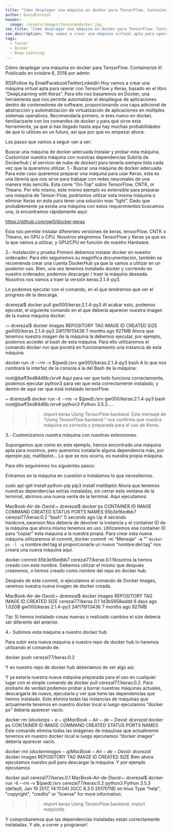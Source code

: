 ```yaml
---
title: "Cómo desplegar una máquina en docker para TensorFlow. Containerize it!"
author: DavidCerezal
header:
  image: /assets/images/tensorandocker.jpg
seo_title: "Cómo desplegar una máquina en docker para TensorFlow. Containerize it!"
seo_description: "Hoy vamos a crear una máquina virtual apta para operar con TensorFlow y Keras, basado en el libro “DeepLearning with Keras”. Para ello nos basaremos en Docker, una herramienta que nos permite automatizar el despliegue de aplicaciones dentro de contenedores de software..."  
tags: 
  - Tensor
  - Docker
  - Deep Learning
---
```


Cómo desplegar una máquina en docker para TensorFlow. Containerize it!
Publicado en octubre 6, 2018 por admin

RSSFollow by EmailFacebookTwitterLinkedIn
Hoy vamos a crear una máquina virtual apta para operar con TensorFlow y Keras, basado en el libro “DeepLearning with Keras”. Para ello nos basaremos en Docker, una herramienta que nos permite automatizar el despliegue de aplicaciones dentro de contenedores de software, proporcionando una capa adicional de abstracción y automatización de virtualización de aplicaciones en múltiples sistemas operativos. Recomendaría primero, si eres nuevo en docker, familiarizarte con los comandos de docker y para qué sirve esta herramienta, ya que si has llegado hasta aquí hay muchas probabilidades de que lo utilices en un futuro, así que por qué no empezar ahora:

Los pasos que vamos a seguir van a ser:

Buscar una máquina de docker adecuada
Instalar y probar esta máquina.
Customizar nuestra máquina con nuestras dependencias
Subirla de Dockerhub ( el servicio de nube de docker) para tenerla siempre lista cada vez que la queramos utilizar.
1.- Buscar una máquina de docker adecuada.
Para este caso queremos preparar una máquina para usar Keras, esta es una librería que nos sirve para trabajar con redes neuronales de una manera más sencilla. Esta corre “On-Top” sobre  TensorFlow, CNTK, or Theano. Por ello mismo, este mismo ejemplo es extensible para preparar una máquina de Tensor-Flow, podríamos utilizar esta misma máquina o eliminar Keras en esta para tener una solución mas “light”. Dado que probablemente ya exista una máquina con estos requerimientos buscamos una, la encontramos rápidamente aquí:

https://github.com/gw0/docker-keras

Esta nos permite instalar diferentes versiones de keras, tensorFlow, CNTK o Theano, en GPU o CPU. Nosotros elegiremos TensorFlow y Keras ya que es la que vamos a utilizar, y GPU/CPU en función de nuestro Hardware.



2.- Instalación y prueba
Primero debemos instalar docker en nuestro ordenador. Para ello seguiremos su magnífica documentación, también se recomienda crear una cuenta DockerHub ya que la vamos a utilizar en un posterior uso. Bien, una vez tenemos instalado docker y corriendo en nuestro ordenador, podemos descargar / traer la máquina deseada. Nosotros nos vamos a traer la versión keras:2.1.4-py3.

Lo podemos ejecutar con el comando, en el que tendremos que ver el progreso de la descarga.

dcerezal$ docker pull gw000/keras:2.1.4-py3
Al acabar esto, podemos ejecutar, el siguiente comando en el que debería aparecer nuestra imagen de la nueva máquina docker.

:~ dcerezal$ docker images
REPOSITORY          TAG       IMAGE ID            CREATED SIZE
gw000/keras         2.1.4-py3 24f176f13436        7 months ago 927MB
Ahora que tenemos nuestra imagen de la máquina la debemos ejecutar, por ejemplo, podemos acceder al bash de esta máquina. Para ello utilizaremos el comando docker run que pondrá en funcionamiento una instancia de esta máquina.

docker run -it --rm -v $(pwd):/srv gw000/keras:2.1.4-py3 bash
A lo que nos cambiará la interfaz de la consola a la del Bash  de la máquina:

root@baff3ed84d6b:/srv#
Aquí para ver que todo funciona correctamente, podemos ejecutar python3 para ver que esta correctamente instalado, y dentro de aquí ver que está instalado tensorFlow.

~ dcerezal$ docker run -it --rm -v $(pwd):/srv gw000/keras:2.1.4-py3 bash
root@baff3ed84d6b:/srv# python3
Python 3.5.3…..
>>> import keras
Using TensorFlow backend.
Este mensaje de “Using TensorFlow backend.” nos confirma que nuestra máquina es correcta y preparada para el uso de Keras.

 

3.- Customizamos nuestra máquina con nuestras extensiones.
 

Supongamos que como en este ejemplo, hemos encontrado una máquina apta para nosotros, pero queremos instalarle alguna dependencia más, por ejemplo pip, matlibplot… Lo que se nos ocurra, es nuestra propia máquina.

Para ello seguiremos los siguientes pasos:

Entramos en la máquina en cuestión e instalamos lo que necesitemos. 

sudo apt-get install python-pip
pip3 install matlibplot
Ahora que tenemos nuestras dependencias extras instaladas, sin cerrar esta ventana de la terminal, abrimos una nueva venta de la terminal. Aquí ejecutamos:

MacBook-Air-de-David:~ dcerezal$ docker ps
CONTAINER ID        IMAGE  COMMAND CREATED             STATUS PORTS NAMES
65b3e16edbb7        cerezal77/keras:0.2  "bash" 5 seconds ago       Up 4 seconds hardcore_swanson
Nos debería de devolver la instancia y el container ID de la máquina que ahora mismo tenemos en uso. Utilizaremos ese container ID para “copiar” esta máquina a la nuestra propia. Para crear esta nueva máquina utilizaremos el commit,  docker commit -m “Mensaje” -a “” `docker ps -l -q`  nombre:del:tag
al proporcionarle un nuevo “nombre:del:tag” nos creará una nueva máquina aquí.

docker commit 65b3e16edbb7 cerezal77/keras:0.1
Nosotros la hemos creado con este nombre. Debemos utilizar el mismo que después crearemos, o hemos creado como nombre del repo en docker hub.



Después de este commit, si ejecutamos el comando de Docker images, veremos nuestra nueva imagen de docker creada. 

MacBook-Air-de-David:~ dcerezal$ docker images
REPOSITORY          TAG IMAGE ID            CREATED SIZE
cerezal77/keras     0.1 1d3b5958addd        6 days ago 1.02GB
gw000/keras         2.1.4-py3 24f176f13436        7 months ago 927MB

Tip: Si hemos instalado cosas nuevas o realizado cambios el size debería ser diferente del anterior.

 

4.- Subimos esta máquina a nuestro docker hub
 

Para subir esta nueva máquina a nuestro repo de docker hub lo haremos utilizando el comando de:

docker push cerezal77/keras:0.2
 

Y en nuestro repo de docker hub deberíamos de ver algo así:



Y ya estaría nuestra nueva máquina preparada para el uso en cualquier lugar con el simple comando de docker pull cerezal77/keras:0.2. Para probarlo de verdad podemos probar a borrar nuestras máquinas actuales, descargarla de nuevo, ejecutarla y ver que tiene las dependencias que hemos instalado.  Esto elimina todas las instancias de máquinas que actualmente tenemos en nuestro docker local si luego ejecutamos “docker ps” debería aparecer vacío.

docker rm $(docker ps -a -q)
MacBook-Air-de-David:~ dcerezal$ docker ps
CONTAINER ID        IMAGE COMMAND             CREATED STATUS PORTS               NAMES
Este comando elimina todas las imágenes de máquinas que actualmente tenemos en nuestro docker local si luego ejecutamos “docker images” debería aparecer vacío.

docker rmi $(docker images -q)
MacBook-Air-de-David:~ dcerezal$ docker images
REPOSITORY          TAG IMAGE ID            CREATED SIZE
Bien ahora ejecutamos nuestro pull para descargar la máquina. Y por ejemplo ejecutamos

docker pull cerezal77/keras:0.1
MacBook-Air-de-David:~ dcerezal$ docker run -it --rm -v $(pwd):/srv cerezal77/keras:0.2 python3
Python 3.5.3 (default, Jan 19 2017, 14:11:04)
[GCC 6.3.0 20170118] on linux
Type "help", "copyright", "credits" or "license" for more information.
>>> import keras
Using TensorFlow backend.
>>> import matplotlib
>>>
 

Y comprobaremos que las dependencias instaladas estan correctamente instaladas. 
Y ale, a correr y programar!



[^1]: Texture image courtesty of [Lovetextures](http://www.lovetextures.com/)